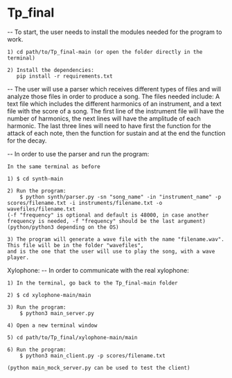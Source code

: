 # Tp_final

-- To start, the user needs to install the modules needed for the program to work. 

    1) cd path/to/Tp_final-main (or open the folder directly in the terminal)

    2) Install the dependencies: 
       pip install -r requirements.txt


-- The user will use a parser which receives different types of files and will analyze those files in order to produce a song. The files needed include:
    A text file which includes the different harmonics of an instrument, and a text file with the score of a song. 
    The first line of the instrument file will have the number of harmonics, the next lines will have the amplitude of each harmonic. The last three lines will need to have first the function for the attack of each note, then the function for sustain and at the end the function for the decay.

-- In order to use the parser and run the program:

    In the same terminal as before

    1) $ cd synth-main

    2) Run the program:
        $ python synth/parser.py -sn "song_name" -in "instrument_name" -p scores/filename.txt -i instruments/filename.txt -o wavefiles/filename.txt 
    (-f "frequency" is optional and default is 48000, in case another frequency is needed, -f "frequency" should be the last argument)
    (python/python3 depending on the OS)

    3) The program will generate a wave file with the name "filename.wav". This file will be in the folder "wavefiles", 
    and is the one that the user will use to play the song, with a wave player.

Xylophone:
-- In order to communicate with the real xylophone:

    1) In the terminal, go back to the Tp_final-main folder

    2) $ cd xylophone-main/main

    3) Run the program:
        $ python3 main_server.py

    4) Open a new terminal window 
    
    5) cd path/to/Tp_final/xylophone-main/main

    6) Run the program:
        $ python3 main_client.py -p scores/filename.txt
    
    (python main_mock_server.py can be used to test the client)

